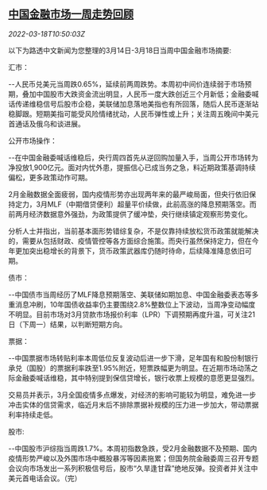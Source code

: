 <!--1647601263000-->
[中国金融市场一周走势回顾](https://cn.reuters.com/article/weekly-glance-china-fin-markets-0318-idCNKCS2LF11F)
------

<div><i>2022-03-18T10:50:03Z</i></div><p>以下为路透中文新闻为您整理的3月14日-3月18日当周中国金融市场摘要:</p><p>汇市：</p><p>--人民币兑美元当周跌0.65%，延续前两周跌势。本周初中间价连续弱于市场预期，叠加中国股市大跌资金流出明显，人民币一度大跌创近三个月新低；金融委喊话传递维稳信号后股市企稳，美联储加息落地美指也有所回落，随后人民币逐渐站稳脚跟。短期美指可能受风险情绪扰动，人民币弹性或上升；关注周五晚间中美元首通话及俄乌和谈进展。</p><p>公开市场操作：</p><p>--在中国金融委喊话维稳后，央行周四首先从逆回购加量入手，当周公开市场转为净投放1,900亿元。面对内忧外患，提振信心已成当务之急，料近期政策基调持续偏松，更多政策动作可期。</p><p>2月金融数据全面疲弱，国内疫情形势亦出现两年来的最严峻局面，但央行依旧保持定力，3月MLF（中期借贷便利）超量平价续做，此前高涨的降息预期落空。而前两月经济数据意外强劲，为政策提供了缓冲垫，央行继续镇定观察形势变化。</p><p>分析人士并指出，当前基本面形势错综复杂，不是仅靠持续放松货币政策就能解决的，需要从包括财政、疫情管控等各方面综合施策。而央行虽然保持定力，但在今年更加突出稳增长的背景下，货币政策武器库仍随时待命，后续降准降息依旧可期。</p><p>债市：</p><p>--中国债市当周经历了MLF降息预期落空、美联储如期加息、中国金融委表态等多重消息冲刷，10年国债收益率仍主要围绕2.8%整数位上下波动，当周净变动幅度不明显。目前市场对3月贷款市场报价利率（LPR）下调预期再度升温，可关注21日（下周一）结果，以判断短期方向。</p><p>票据：</p><p>--中国票据市场转贴利率本周低位反复波动后进一步下滑，足年国有和股份制银行承兑（国股）的票据利率跌至1.95%附近，短票跌幅更为明显。在近期市场动荡之际金融委喊话维稳，其中特别提到保信贷增长，银行收票上规模的意愿更显强烈。</p><p>交易员并表示，3月全国疫情多点爆发，对经济的影响可能较为明显，难免进一步冲击实体的信贷需求，临近月末后不排除票据补规模的压力进一步加大，带动票据利率持续走低。</p><p>股市:</p><p>--中国股市沪综指当周跌1.7%。本周初指数急跌，受2月金融数据不及预期、国内疫情形势严峻以及外围市场中概股暴泻等因素拖累；但国务院金融委周三召开专题会议向市场发出一系列积极信号后，股市“久旱逢甘霖”绝地反弹。投资者并关注中美元首电话会议。（完）</p>
